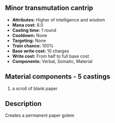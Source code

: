 ## Minor transmutation cantrip

- **Attributes:** Higher of intelligence and wisdom
- **Mana cost:** 8.0
- **Casting time:** 1 round
- **Cooldown:** None
- **Targeting:** None
- **Train chance:** 100%
- **Base write cost:** 10 charges
- **Write cost:** From half to full base cost
- **Components:** Verbal, Somatic, Material

## Material components - 5 castings

1. a scroll of blank paper

## Description

Creates a permanent paper golem
